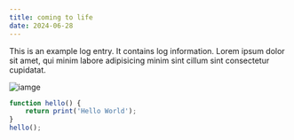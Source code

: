 ```yaml
---
title: coming to life
date: 2024-06-28
---
```

This is an example log entry. It contains log information. Lorem ipsum dolor sit amet, qui minim labore adipisicing minim sint cillum sint consectetur cupidatat.


![iamge](https://cdn.mos.cms.futurecdn.net/SMDYhDUZcKuX9YV9vCrvEk-1200-80.jpg)


```javascript
function hello() {
    return print('Hello World');
}
hello();
```


